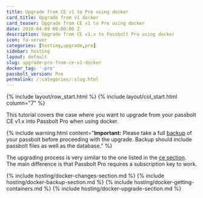 ```yaml
---
title: Upgrade from CE v1 to Pro using docker
card_title: Upgrade from v1 docker
card_teaser: Upgrade from CE v1 to Pro using docker
date: 2018-04-09 00:00:00 Z
description: Upgrade from CE v1.x to Passbolt Pro using docker
icon: fa-server
categories: [hosting,upgrade,pro]
sidebar: hosting
layout: default
slug: upgrade-pro-from-ce-v1-docker
docker_tag: '-pro'
passbolt_version: Pro
permalink: /:categories/:slug.html
---
```


{% include layout/row_start.html %}
{% include layout/col_start.html column="7" %}

This tutorial covers the case where you want to upgrade from your passbolt CE v1.x into Passbolt Pro when using docker.

{% include warning.html
    content="**Important:** Please take a full [backup](/hosting/backup-v1) of your passbolt before proceeding with the upgrade. Backup should include passbolt files as well as the database."
%}

The upgrading process is very similar to the one listed in the [ce section](/hosting/upgrade/ce/upgrade-docker-ce.html). The main difference is that Passbolt Pro requires a subscription key to
work.

{% include hosting/docker-changes-section.md %}
{% include hosting/docker-backup-section.md %}
{% include hosting/docker-getting-containers.md %}
{% include hosting/docker-upgrade-section.md %}
